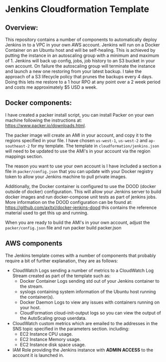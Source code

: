 # Jenkins Cloudformation Template

## Overview:
This repository contains a number of components to automatically deploy Jenkins in to a VPC in your own AWS account. Jenkins will run on a Docker Container on an Ubuntu host and will be self-healing. This is achieved by putting the instance in an autoscaling group with a minimum and maximum of 1. Jenkins will back up config, jobs, job history to an S3 bucket in your own account. On failure the autoscaling group will terminate the instance and launch a new one restoring from your latest backup. I take the approach of a S3 lifecycle policy that prunes the backups every 4 days. Doing this lets me restore to a 1 hour RPO at any point over a 2 week period and costs me approximately $5 USD a week.

## Docker components:
I have created a packer install script, you can install Packer on your own machine following the instructions at: https://www.packer.io/downloads.html.

The packer image will create an AMI in your account, and copy it to the regions specified in your file. I have chosen `us-west-1`, `us-west-2` and `ap-southeast-2` for my template. The template in `cloudformation/jenkins.json` will need to be updated to use the AMI's in your account via the region mappings section.

The reason you want to use your own account is I have included a section a file in `packer/config.json` that you can update with your Docker registry token to allow your Jenkins machine to pull private images.

Additionally, the Docker container is configured to use the DOOD (docker outside of docker) configuration. This will allow your Jenkins server to build docker images and run docker-compose unit tests as part of jenkins jobs. More information on the DOOD configuration can be found at: https://github.com/axltxl/docker-jenkins-dood this contains the reference material used to get this up and running.

When you are ready to build the AMI's in your own account, adjust the `packer/config.json` file and run packer build packer.json

## AWS components
The Jenkins template comes with a number of components that probably require a bit of further explanation, they are as follows:
* CloudWatch Logs sending a number of metrics to a CloudWatch Log Stream created as part of the template such as:
  * Docker Container Logs sending std out of your Jenkins container to the stream.
  * syslogs containing system information of the Ubuntu host running the container(s).
  * Docker Daemon Logs to view any issues with containers running on your host.
  * CloudFormation cloud-init-output logs so you can view the output of the AutoScaling group userdata.
* CloudWatch custom metrics which are emailed to the addresses in the SNS topic specified in the parameters section. including:
  * EC2 Instance CPU usage.
  * EC2 Instance Memory usage.
  * EC2 Instance disk space usage.
* IAM Role providing the Jenkins instance with **ADMIN ACCESS** to the account it is launched in.
